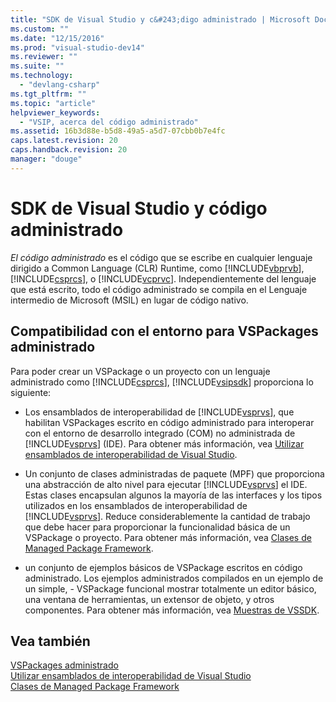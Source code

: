 ```yaml
---
title: "SDK de Visual Studio y c&#243;digo administrado | Microsoft Docs"
ms.custom: ""
ms.date: "12/15/2016"
ms.prod: "visual-studio-dev14"
ms.reviewer: ""
ms.suite: ""
ms.technology: 
  - "devlang-csharp"
ms.tgt_pltfrm: ""
ms.topic: "article"
helpviewer_keywords: 
  - "VSIP, acerca del código administrado"
ms.assetid: 16b3d88e-b5d8-49a5-a5d7-07cbb0b7e4fc
caps.latest.revision: 20
caps.handback.revision: 20
manager: "douge"
---
```

# SDK de Visual Studio y c&#243;digo administrado
*El código administrado* es el código que se escribe en cualquier lenguaje dirigido a Common Language \(CLR\) Runtime, como [!INCLUDE[vbprvb](../code-quality/includes/vbprvb_md.md)], [!INCLUDE[csprcs](../data-tools/includes/csprcs_md.md)], o [!INCLUDE[vcprvc](../code-quality/includes/vcprvc_md.md)].  Independientemente del lenguaje que está escrito, todo el código administrado se compila en el Lenguaje intermedio de Microsoft \(MSIL\) en lugar de código nativo.  
  
## Compatibilidad con el entorno para VSPackages administrado  
 Para poder crear un VSPackage o un proyecto con un lenguaje administrado como [!INCLUDE[csprcs](../data-tools/includes/csprcs_md.md)], [!INCLUDE[vsipsdk](../extensibility/includes/vsipsdk_md.md)] proporciona lo siguiente:  
  
-   Los ensamblados de interoperabilidad de [!INCLUDE[vsprvs](../code-quality/includes/vsprvs_md.md)], que habilitan VSPackages escrito en código administrado para interoperar con el entorno de desarrollo integrado \(COM\) no administrada de [!INCLUDE[vsprvs](../code-quality/includes/vsprvs_md.md)] \(IDE\).  Para obtener más información, vea [Utilizar ensamblados de interoperabilidad de Visual Studio](../extensibility/internals/using-visual-studio-interop-assemblies.md).  
  
-   Un conjunto de clases administradas de paquete \(MPF\) que proporciona una abstracción de alto nivel para ejecutar [!INCLUDE[vsprvs](../code-quality/includes/vsprvs_md.md)] el IDE.  Estas clases encapsulan algunos la mayoría de las interfaces y los tipos utilizados en los ensamblados de interoperabilidad de [!INCLUDE[vsprvs](../code-quality/includes/vsprvs_md.md)].  Reduce considerablemente la cantidad de trabajo que debe hacer para proporcionar la funcionalidad básica de un VSPackage o proyecto.  Para obtener más información, vea [Clases de Managed Package Framework](../misc/managed-package-framework-classes.md).  
  
-   un conjunto de ejemplos básicos de VSPackage escritos en código administrado.  Los ejemplos administrados compilados en un ejemplo de un simple, \- VSPackage funcional mostrar totalmente un editor básico, una ventana de herramientas, un extensor de objeto, y otros componentes.  Para obtener más información, vea [Muestras de VSSDK](../misc/vssdk-samples.md).  
  
## Vea también  
 [VSPackages administrado](../misc/managed-vspackages.md)   
 [Utilizar ensamblados de interoperabilidad de Visual Studio](../extensibility/internals/using-visual-studio-interop-assemblies.md)   
 [Clases de Managed Package Framework](../misc/managed-package-framework-classes.md)
